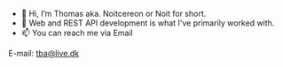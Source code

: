 - 👋 Hi, I’m Thomas aka. Noitcereon or Noit for short.
- 👀 Web and REST API development is what I've primarily worked with.
- 📫 You can reach me via Email

E-mail: tba@live.dk

<!---
Noitcereon/Noitcereon is a ✨ special ✨ repository because its `README.md` (this file) appears on your GitHub profile.
You can click the Preview link to take a look at your changes.
--->
